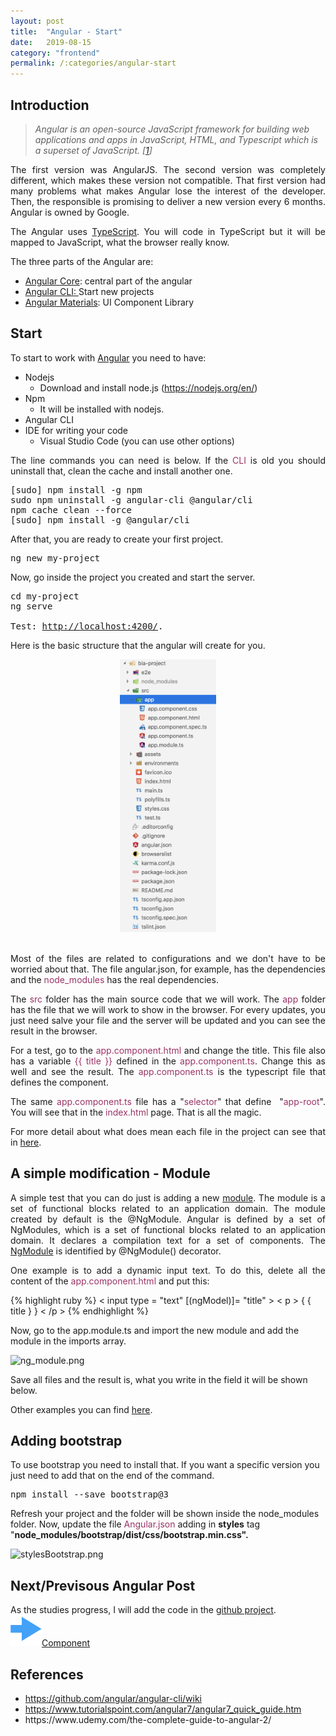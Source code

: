 ```yaml
---
layout: post
title:  "Angular - Start"
date:   2019-08-15
category: "frontend"
permalink: /:categories/angular-start
---
```

<h2>Introduction</h2>
<blockquote><em>Angular is an open-source JavaScript framework for building web applications and apps in JavaScript, HTML, and Typescript which is a superset of JavaScript. [<a href="https://www.tutorialspoint.com/angular7/index.htm">1</a>]</em></blockquote>
<p style="text-align: justify;">The first version was AngularJS. The second version was completely different, which makes these version not compatible. That first version had many problems what makes Angular lose the interest of the developer. Then, the responsible is promising to deliver a new version every 6 months. Angular is owned by Google.</p>
<p style="text-align: justify;">The Angular uses <a href="https://www.typescriptlang.org/">TypeScript</a>. You will code in TypeScript but it will be mapped to JavaScript, what the browser really know.</p>
The three parts of the Angular are:
<ul>
	<li><a href="https://angular.io/api/core" >Angular Core</a>: central part of the angular</li>
	<li><a href="https://cli.angular.io/">Angular CLI: </a>Start new projects</li>
	<li><a href="https://www.tutorialspoint.com/angular_material7/index.htm">Angular Materials</a>: UI Component Library</li>
</ul>
<h2 class="p1">Start</h2>
To start to work with <a href="https://angular.io/guide/setup-local" >Angular</a> you need to have:
<ul class="list">
	<li>Nodejs
<ul>
	<li>Download and install node.js (<a href="https://nodejs.org/en/"><span class="s1">https://nodejs.org/en/</span></a>)</li>
</ul>
</li>
	<li>Npm
<ul>
	<li>It will be installed with nodejs.</li>
</ul>
</li>
	<li>Angular CLI</li>
	<li>IDE for writing your code
<ul>
	<li>Visual Studio Code (you can use other options)</li>
</ul>
</li>
</ul>
<p style="text-align: justify;">The line commands you can need is below. If the <span style="color: #993366;">CLI</span> is old you should uninstall that, clean the cache and install another one.</p>

<pre class="p1"><span class="s2">[sudo] npm install -g npm</span>
<span class="s2">sudo npm uninstall -g angular-cli @angular/cli</span>
<span class="s2">npm cache clean --force</span>
<span class="s2">[sudo] npm install -g @angular/cli</span></pre>
After that, you are ready to create your first project.
<pre>ng new my-project</pre>
Now, go inside the project you created and start the server.
<pre>cd my-project
<span class="s3">ng serve</span>

<span class="s3"><span class="s4">Test: <a href="http://localhost:4200/">http://localhost:4200/</a>.</span></span></pre>

Here is the basic structure that the angular will create for you.

<center>
<img src="/img/angular/basic_structure.png" width="154" height="436" />
</center>
<br/>
<p style="text-align: justify;">Most of the files are related to configurations and we don't have to be worried about that. The file angular.json, for example, has the dependencies and the <span style="color: #993366;">node_modules</span> has the real dependencies.</p>
<p style="text-align: justify;">The <span style="color: #993366;">src</span> folder has the main source code that we will work. The <span style="color: #993366;">app</span> folder has the file that we will work to show in the browser. For every updates, you just need salve your file and the server will be updated and you can see the result in the browser.</p>
<p style="text-align: justify;">For a test, go to the <span style="color: #993366;">app.component.html</span> and change the title. This file also has a variable <span style="color: #993366;">{{ title }}</span> defined in the <span style="color: #993366;">app.component.ts</span>. Change this as well and see the result. The <span style="color: #993366;">app.component.ts</span> is the typescript file that defines the component.</p>
<p style="text-align: justify;">The same <span style="color: #993366;">app.component.ts </span>file has a "<span style="color: #993366;">selector</span>" that define  "<span style="color: #993366;">app-root</span>". You will see that in the <span style="color: #993366;">index.html</span> page. That is all the magic.</p>

<p style="text-align: justify;">For more detail about what does mean each file in the project can see that in <a href="https://angular.io/guide/file-structure">here</a>.</p>

<h2>A simple modification - Module</h2>
<p style="text-align: justify;">A simple test that you can do just is adding a new <a href="https://www.tutorialspoint.com/angular7/angular7_modules.htm">module</a>. The module is a set of functional blocks related to an application domain. The module created by default is the @NgModule. Angular is defined by a set of NgModules, which is a set of functional blocks related to an application domain. It declares a compilation text for a set of components. The <a href="https://angular.io/guide/architecture-modules">NgModule</a> is identified by @NgModule() decorator.</p>

<p style="text-align: justify;">One example is to add a dynamic input text. To do this, delete all the content of the <span style="color: #993366;">app.component.html</span> and put this:</p>

{% highlight ruby %}
< input type = "text" [(ngModel)]= "title" >
< p > { { title } } < /p >
{% endhighlight %}

Now, go to the app.module.ts and import the new module <span style="color: var(--color-text);">and add the module in the imports array.</span>

<img class="  wp-image-1004 aligncenter" src="https://bianoporto.files.wordpress.com/2019/08/ng_module.png" alt="ng_module.png" width="396" height="299" />

Save all files and the result is, what you write in the field it will be shown below.

Other examples you can find <a href="https://angular.io/start/routing">here</a>.
<h2>Adding bootstrap</h2>
<p class="p1">To use bootstrap you need to install that. If you want a specific version you just need to add that on the end of the command.</p>

<pre class="p1">npm install --save bootstrap@3</pre>
<p class="p2"><span class="s1">Refresh your project and the folder will be shown inside the node_modules folder. Now, update the file <span style="color: #993366;">Angular.json</span> adding in <strong>styles</strong> tag "</span><strong><span class="s2">node_modules/bootstrap/dist/css/bootstrap.min.css".</span></strong></p>
<img class="  wp-image-1001 aligncenter" src="https://bianoporto.files.wordpress.com/2019/08/stylesbootstrap-1.png" alt="stylesBootstrap.png" width="390" height="283" />

<br/>
<h2>Next/Previsous Angular Post</h2>
As the studies progress, I will add the code in the <a href="https://github.com/fabiana2611/br-prev-analisys">github project</a>.
<br/>
<a href="https://fabiana2611.github.io/angular/angular-component" class="btn btn-primary">
<img src="/img/angular/next.png" width="50" height="50" >Component</a>

<h2>References</h2>
<ul>
	<li class="p1"><span class="s1"><a href="https://github.com/angular/angular-cli/wiki">https://github.com/angular/angular-cli/wiki</a></span></li>
	<li class="p1"><span class="s1"><a href="https://www.tutorialspoint.com/angular7/angular7_quick_guide.htm">https://www.tutorialspoint.com/angular7/angular7_quick_guide.htm</a></span></li>
	<li>https://www.udemy.com/the-complete-guide-to-angular-2/</li>
</ul>
